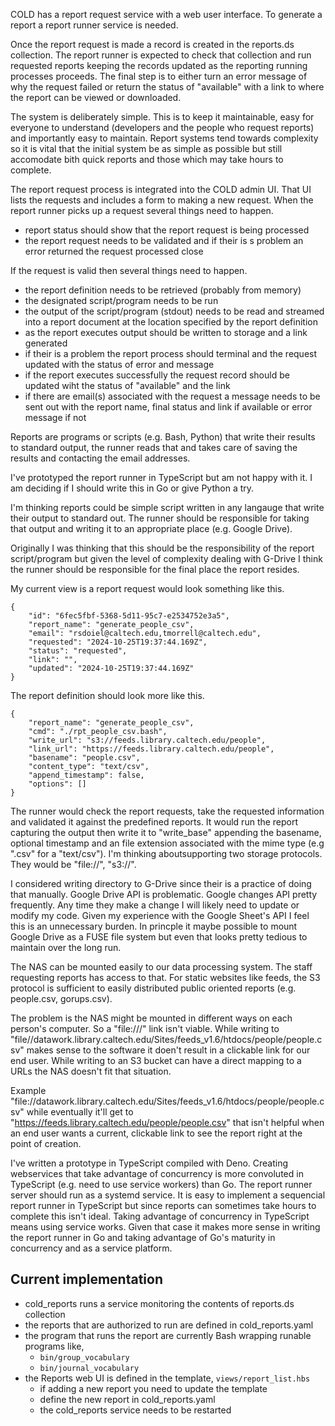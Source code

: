 
COLD has a report request service with a web user interface.  To generate a report a report runner service is needed.

Once the report request is made a record is created in the reports.ds collection. The report runner is expected to check that collection and run requested reports keeping the records updated as the reporting running processes proceeds. The final step is to either turn an error message of why the request failed or return the status of "available" with a link to where the report can be viewed or downloaded.

The system is deliberately simple. This is to keep it maintainable, easy for everyone to understand (developers and the people who request reports) and importantly easy to maintain. Report systems tend towards complexity so it is vital that the initial system be as simple as possible but still accomodate bith quick reports and those which may take hours to complete.


The report request process is integrated into the COLD admin UI. That UI lists the requests and includes a form to making a new request. When the report runner picks up a request several things need to happen.

- report status should show that the report request is being processed
- the report request needs to be validated and if their is s problem an error returned the request processed close

If the request is valid then several things need to happen.

- the report definition needs to be retrieved (probably from memory)
- the designated script/program needs to be run
- the output of the script/program (stdout) needs to be read and streamed into a report document at the location specified by the report definition
- as the report executes output should be written to storage and a link generated
- if their is a problem the report process should terminal and the request updated with the status of error and message
- if the report executes successfully the request record should be updated wiht the status of "available" and the link
- if there are email(s) associated with the request a message needs to be sent out with the report name, final status and link if available or error message if not

Reports are programs or scripts (e.g. Bash, Python) that write their results to standard output, the runner reads that and takes care of saving the results and contacting the email addresses.

I've prototyped the report runner in TypeScript but am not happy with it. I am deciding if I should write this in Go or give Python a try.

I'm thinking reports could be simple script written in any langauge that write their output to standard out. The runner should be responsible for taking that output and writing it to an appropriate place (e.g. Google Drive).

Originally I was thinking that this should be the responsibility of the report script/program but given the level of complexity dealing with G-Drive I think the runner should be responsible for the final place the report resides.

My current view is a report request would look something like this.

```
{
    "id": "6fec5fbf-5368-5d11-95c7-e2534752e3a5",
    "report_name": "generate_people_csv",
    "email": "rsdoiel@caltech.edu,tmorrell@caltech.edu",
    "requested": "2024-10-25T19:37:44.169Z",
    "status": "requested",
    "link": "",
    "updated": "2024-10-25T19:37:44.169Z"
}
```

The report definition should look more like this.

```
{
    "report_name": "generate_people_csv",
    "cmd": "./rpt_people_csv.bash",
    "write_url": "s3://feeds.library.caltech.edu/people",
    "link_url": "https://feeds.library.caltech.edu/people",
    "basename": "people.csv",
    "content_type": "text/csv",
    "append_timestamp": false,
    "options": []
}
```

The runner would check the report requests, take the requested information and validated it against the predefined reports.  It would run the report capturing the output then write it to "write_base" appending the basename, optional timestamp and an file extension associated with the mime type (e.g ".csv" for a "text/csv"). I'm thinking aboutsupporting two storage protocols. They would be "file://", "s3://".

I considered writing directory to G-Drive since their is a practice of doing that manually.  Google Drive API is problematic.  Google changes API pretty frequently. Any time they make a change I will likely need to update or modify my code. Given my experience with the Google Sheet's API I feel this is an unnecessary burden. In princple it maybe possible to mount Google Drive as a FUSE file system but even that looks pretty tedious to maintain over the long run.

The NAS can be mounted easily to our data processing system. The staff requesting reports has access to that. For static websites like feeds, the S3 protocol is sufficient to easily distributed public oriented reports (e.g. people.csv, gorups.csv).

The problem is the NAS might be mounted in different ways on each person's computer. So a "file:///" link isn't viable. While writing to "file//datawork.library.caltech.edu/Sites/feeds_v1.6/htdocs/people/people.csv" makes sense to the software it doen't result in a clickable link for our end user. While writing to an S3 bucket can have a direct mapping to a URLs the NAS doesn't fit that situation.

Example "file://datawork.library.caltech.edu/Sites/feeds_v1.6/htdocs/people/people.csv" while eventually it'll get to "https://feeds.library.caltech.edu/people/people.csv" that isn't helpful when an end user wants a current, clickable link to see the report right at the point of creation.


I've written a prototype in TypeScript compiled with Deno.   Creating webservices that take advantage of concurrency is more convoluted in TypeScript (e.g. need to use service workers) than Go.  The report runner server should run as a systemd service. It is easy to implement a sequencial report runner in TypeScript but since reports can sometimes take hours to complete this isn't ideal. Taking advantage of concurrency in TypeScript means using service works. Given that case it makes more sense in writing the report runner in Go and taking advantage of Go's maturity in concurrency and as a service platform.

## Current implementation

- cold_reports runs a service monitoring the contents of reports.ds collection
- the reports that are authorized to run are defined in cold_reports.yaml
- the program that runs the report are currently Bash wrapping runable programs like,
  - `bin/group_vocabulary`
  - `bin/journal_vocabulary`
- the Reports web UI is defined in the template, `views/report_list.hbs`
  - if adding a new report you need to update the template
  - define the new report in cold_reports.yaml
  - the cold_reports service needs to be restarted
